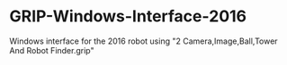 # GRIP-Windows-Interface-2016
Windows interface for the 2016 robot using "2 Camera,Image,Ball,Tower And Robot Finder.grip"

